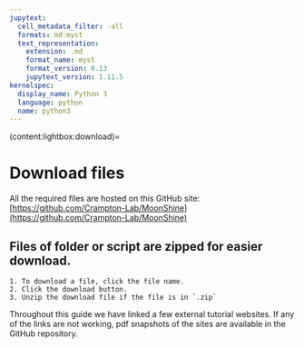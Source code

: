 ```yaml
---
jupytext:
  cell_metadata_filter: -all
  formats: md:myst
  text_representation:
    extension: .md
    format_name: myst
    format_version: 0.13
    jupytext_version: 1.11.5
kernelspec:
  display_name: Python 3
  language: python
  name: python3
---
```


(content:lightbox:download)=
# Download files
All the required files are hosted on this GitHub site:
[https://github.com/Crampton-Lab/MoonShine](https://github.com/Crampton-Lab/MoonShine)

## Files of folder or script are zipped for easier download.
    1. To download a file, click the file name.
    2. Click the download button.
    3. Unzip the download file if the file is in `.zip`

Throughout this guide we have linked a few external tutorial websites. If any of the links are not working, pdf snapshots of the sites are available in the GitHub repository.